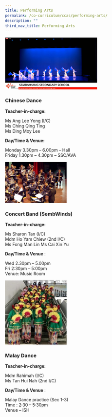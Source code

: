 ```yaml
---
title: Performing Arts
permalink: /co-curriculum/ccas/performing-arts/
description: ""
third_nav_title: Performing Arts
---
```

<img src="/images/SYF-2021.png" 
     style="width:60%">
		 
### Chinese Dance

**Teacher-in-charge:**  

Ms Ang Lee Yong (I/C)  <br>
Ms Ching Qing Ting <br>
Ms Ding Moy Lee

**Day/Time & Venue:**  

Monday 3.30pm – 6.00pm – Hall  <br>
Friday 1.30pm – 4.30pm – SSC/AVA


<img src="/images/Sembwinds.jpeg" 
     style="width:40%">
	
### Concert Band (SembWinds)

**Teacher-in-charge:**  

Ms Sharon Tan (I/C)  <br>
Mdm Ho Yam Chiew (2nd I/C)  <br>
Ms Fong Man Lin
Ms Cai Xin Yu

**Day/Time & Venue** :

Wed 2.30pm – 5.00pm <br>
Fri 2:30pm – 5:00pm <br>
Venue: Music Room



<img src="/images/malay-dance2_Cropped-e1625210792515-288x300.jpeg" 
     style="width:40%">
		 
### Malay Dance

**Teacher-in-charge:**  

Mdm Rahimah (I/C)  <br>
Ms Tan Hui Nah (2nd I/C)

**Day/Time & Venue** :

Malay Dance practice (Sec 1-3)  <br>
Time : 2:30 – 5:30pm  <br>
Venue – ISH